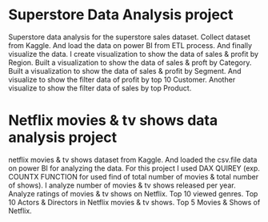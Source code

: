 # Superstore Data Analysis project
Superstore data analysis for the superstore sales dataset. Collect dataset from Kaggle. And load the data on power BI from ETL process. And finally visualize the data.
I create visualization to show the data of sales & profit by Region.
Built a visualization to show the data of sales & proft by Category.
Built a visualization to show the data of sales & profit by Segment.
And visualize to show the filter data of profit by top 10 Customer.
Another visualize to show the filter data of sales by top Product.
# Netflix movies & tv shows data analysis project
netflix movies & tv shows dataset from Kaggle. And loaded the csv.file data on power BI for analyzing the data. For this project I used DAX QUIREY (exp. COUNTX FUNCTION for used find of total number of movies & total number of shows).
I analyze number of movies & tv shows released per year.
Analyze ratings of movies & tv shows on Netflix.
Top 10 viewed genres.
Top 10 Actors & Directors in Netflix movies & tv shows.
Top 5 Movies & Shows of Netflix.
